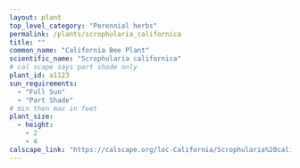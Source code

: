 ```yaml
---
layout: plant                                                              
top_level_category: "Perennial herbs"
permalink: /plants/scrophularia_californica
title: ""
common_name: "California Bee Plant"
scientific_name: "Scrophularia californica"
# cal scape says part shade only
plant_id: a1123
sun_requirements:
  - "Full Sun"
  - "Part Shade"
# min then max in feet
plant_size:
  - height: 
    - 2
    - 4
calscape_link: "https://calscape.org/loc-California/Scrophularia%20californica%20(Bee%20Plant)"
---
```


